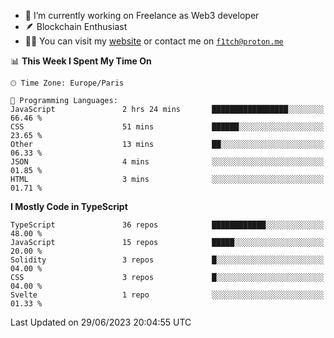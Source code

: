 - 🔭 I’m currently working on Freelance as Web3 developer
- 🪶 Blockchain Enthusiast
- 👨‍💻 You can visit my [website](https://f1tch.xyz) or contact me on [`f1tch@proton.me`](mailto:f1tch@proton.me)

<!--START_SECTION:waka-->
📊 **This Week I Spent My Time On** 

```text
🕑︎ Time Zone: Europe/Paris

💬 Programming Languages: 
JavaScript               2 hrs 24 mins       █████████████████░░░░░░░░   66.46 % 
CSS                      51 mins             ██████░░░░░░░░░░░░░░░░░░░   23.65 % 
Other                    13 mins             ██░░░░░░░░░░░░░░░░░░░░░░░   06.33 % 
JSON                     4 mins              ░░░░░░░░░░░░░░░░░░░░░░░░░   01.85 % 
HTML                     3 mins              ░░░░░░░░░░░░░░░░░░░░░░░░░   01.71 % 
```

**I Mostly Code in TypeScript** 

```text
TypeScript               36 repos            ████████████░░░░░░░░░░░░░   48.00 % 
JavaScript               15 repos            █████░░░░░░░░░░░░░░░░░░░░   20.00 % 
Solidity                 3 repos             █░░░░░░░░░░░░░░░░░░░░░░░░   04.00 % 
CSS                      3 repos             █░░░░░░░░░░░░░░░░░░░░░░░░   04.00 % 
Svelte                   1 repo              ░░░░░░░░░░░░░░░░░░░░░░░░░   01.33 % 
```




 Last Updated on 29/06/2023 20:04:55 UTC
<!--END_SECTION:waka-->
